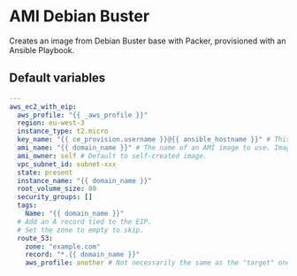 # AMI Debian Buster
Creates an image from Debian Buster base with Packer, provisioned with an Ansible Playbook.
<!--TOC-->
<!--ENDTOC-->

<!--ROLEVARS-->
## Default variables
```yaml
---
aws_ec2_with_eip:
  aws_profile: "{{ _aws_profile }}"
  region: eu-west-3
  instance_type: t2.micro
  key_name: "{{ ce_provision.username }}@{{ ansible_hostname }}" # This needs to match your "provision" user SSH key.
  ami_name: "{{ domain_name }}" # The name of an AMI image to use. Image must exists in the same region.
  ami_owner: self # Default to self-created image.
  vpc_subnet_id: subnet-xxx
  state: present
  instance_name: "{{ domain_name }}"
  root_volume_size: 80
  security_groups: []
  tags:
    Name: "{{ domain_name }}"
  # Add an A record tied to the EIP.
  # Set the zone to empty to skip.
  route_53:
    zone: "example.com"
    record: "*.{{ domain_name }}"
    aws_profile: another # Not necessarily the same as the "target" one.

```

<!--ENDROLEVARS-->
